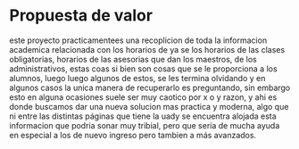 # **Propuesta de valor**
este proyecto practicamentees una recoplicion de toda la informacion academica relacionada con los horarios de ya se los horarios de las clases obligatorias, horarios de las asesorias que dan los maestros, de los administrativos, estas coas si bien son cosas que se le proporciona a los alumnos, luego luego algunos de estos, se les termina olvidando y en algunos casos la unica manera de recuperarlo es preguntando, sin embargo esto en alguna ocasiones suele ser muy caotico por x o y razon, y ahi es donde buscamos dar una nueva solucion mas practica y moderna, algo que ni entre las distintas páginas que tiene la uady se encuentra alojada esta informacion que podria sonar muy tribial, pero que sería de mucha ayuda en especial a los de nuevo ingreso pero tambien a más avanzados.
